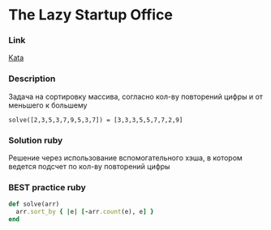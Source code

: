 # The Lazy Startup Office

### Link
[Kata](https://www.codewars.com/kata/5a8d2bf60025e9163c0000bc)

### Description
Задача на сортировку массива, согласно кол-ву повторений цифры и от меньшего к большему

    solve([2,3,5,3,7,9,5,3,7]) = [3,3,3,5,5,7,7,2,9]

### Solution ruby
Решение через использование вспомогательного хэша, в котором ведется подсчет по кол-ву повторений цифры

### BEST practice ruby

```ruby
def solve(arr)
  arr.sort_by { |e| [-arr.count(e), e] }
end
```